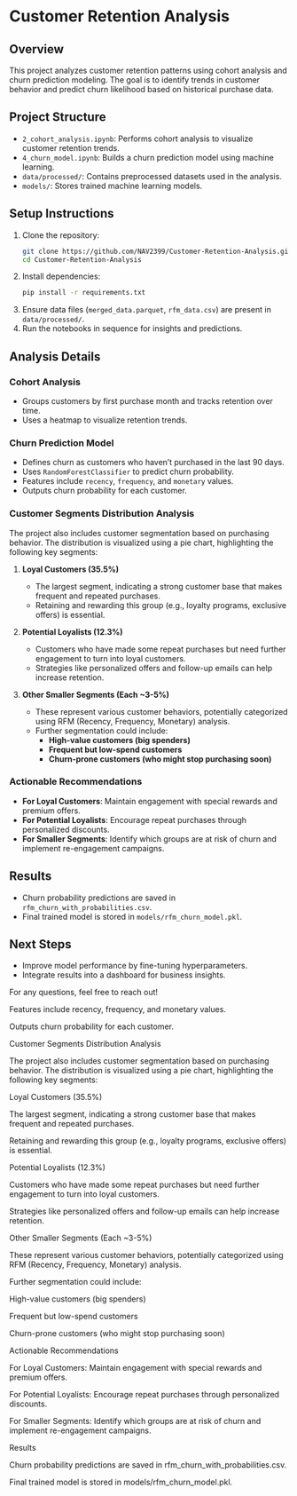 # Customer Retention Analysis

## Overview
This project analyzes customer retention patterns using cohort analysis and churn prediction modeling. The goal is to identify trends in customer behavior and predict churn likelihood based on historical purchase data.

## Project Structure
- `2_cohort_analysis.ipynb`: Performs cohort analysis to visualize customer retention trends.
- `4_churn_model.ipynb`: Builds a churn prediction model using machine learning.
- `data/processed/`: Contains preprocessed datasets used in the analysis.
- `models/`: Stores trained machine learning models.

## Setup Instructions
1. Clone the repository:
   ```bash
   git clone https://github.com/NAV2399/Customer-Retention-Analysis.git
   cd Customer-Retention-Analysis
   ```
2. Install dependencies:
   ```bash
   pip install -r requirements.txt
   ```
3. Ensure data files (`merged_data.parquet`, `rfm_data.csv`) are present in `data/processed/`.
4. Run the notebooks in sequence for insights and predictions.

## Analysis Details
### Cohort Analysis
- Groups customers by first purchase month and tracks retention over time.
- Uses a heatmap to visualize retention trends.

### Churn Prediction Model
- Defines churn as customers who haven’t purchased in the last 90 days.
- Uses `RandomForestClassifier` to predict churn probability.
- Features include `recency`, `frequency`, and `monetary` values.
- Outputs churn probability for each customer.

### Customer Segments Distribution Analysis
The project also includes customer segmentation based on purchasing behavior. The distribution is visualized using a pie chart, highlighting the following key segments:

1. **Loyal Customers (35.5%)**  
   - The largest segment, indicating a strong customer base that makes frequent and repeated purchases.
   - Retaining and rewarding this group (e.g., loyalty programs, exclusive offers) is essential.

2. **Potential Loyalists (12.3%)**  
   - Customers who have made some repeat purchases but need further engagement to turn into loyal customers.
   - Strategies like personalized offers and follow-up emails can help increase retention.

3. **Other Smaller Segments (Each ~3-5%)**  
   - These represent various customer behaviors, potentially categorized using RFM (Recency, Frequency, Monetary) analysis.
   - Further segmentation could include:
     - **High-value customers (big spenders)**  
     - **Frequent but low-spend customers**  
     - **Churn-prone customers (who might stop purchasing soon)**  

### Actionable Recommendations
- **For Loyal Customers**: Maintain engagement with special rewards and premium offers.
- **For Potential Loyalists**: Encourage repeat purchases through personalized discounts.
- **For Smaller Segments**: Identify which groups are at risk of churn and implement re-engagement campaigns.

## Results
- Churn probability predictions are saved in `rfm_churn_with_probabilities.csv`.
- Final trained model is stored in `models/rfm_churn_model.pkl`.

## Next Steps
- Improve model performance by fine-tuning hyperparameters.
- Integrate results into a dashboard for business insights.

For any questions, feel free to reach out!


Features include recency, frequency, and monetary values.

Outputs churn probability for each customer.

Customer Segments Distribution Analysis

The project also includes customer segmentation based on purchasing behavior. The distribution is visualized using a pie chart, highlighting the following key segments:

Loyal Customers (35.5%)

The largest segment, indicating a strong customer base that makes frequent and repeated purchases.

Retaining and rewarding this group (e.g., loyalty programs, exclusive offers) is essential.

Potential Loyalists (12.3%)

Customers who have made some repeat purchases but need further engagement to turn into loyal customers.

Strategies like personalized offers and follow-up emails can help increase retention.

Other Smaller Segments (Each ~3-5%)

These represent various customer behaviors, potentially categorized using RFM (Recency, Frequency, Monetary) analysis.

Further segmentation could include:

High-value customers (big spenders)

Frequent but low-spend customers

Churn-prone customers (who might stop purchasing soon)

Actionable Recommendations

For Loyal Customers: Maintain engagement with special rewards and premium offers.

For Potential Loyalists: Encourage repeat purchases through personalized discounts.

For Smaller Segments: Identify which groups are at risk of churn and implement re-engagement campaigns.

Results

Churn probability predictions are saved in rfm_churn_with_probabilities.csv.

Final trained model is stored in models/rfm_churn_model.pkl.

